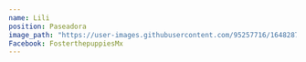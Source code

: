 ```yaml
---
name: Lili
position: Paseadora
image_path: "https://user-images.githubusercontent.com/95257716/164828728-f12f02e3-08ae-480c-aad9-cf7f0154fd32.jpg"
Facebook: FosterthepuppiesMx
---
```

